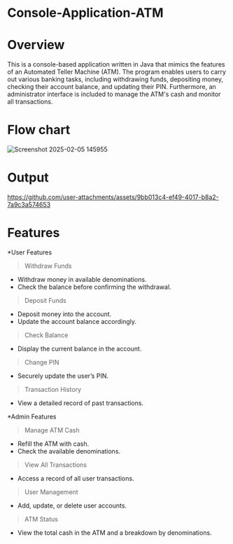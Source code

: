 # Console-Application-ATM
# Overview
This is a console-based application written in Java that mimics the features of an Automated Teller Machine (ATM).
 The program enables users to carry out various banking tasks, including withdrawing funds, depositing money, checking 
their account balance, and updating their PIN.
 Furthermore, an administrator interface is included to manage the ATM's cash and monitor all transactions.
 # Flow chart
![Screenshot 2025-02-05 145955](https://github.com/user-attachments/assets/98da01ca-23f0-4a5f-922c-db515c9190ee)
# Output
https://github.com/user-attachments/assets/9bb013c4-ef49-4017-b8a2-7a9c3a574653

 # Features 
*User Features
> Withdraw Funds
  - Withdraw money in available denominations.  
  - Check the balance before confirming the withdrawal.

> Deposit Funds
  - Deposit money into the account.  
  - Update the account balance accordingly.

> Check Balance
  - Display the current balance in the account.

> Change PIN
  - Securely update the user’s PIN.

> Transaction History  
  - View a detailed record of past transactions.

*Admin Features 
> Manage ATM Cash
  - Refill the ATM with cash.  
  - Check the available denominations.

> View All Transactions
  - Access a record of all user transactions.

> User Management
  - Add, update, or delete user accounts.

> ATM Status
  - View the total cash in the ATM and a breakdown by denominations.
